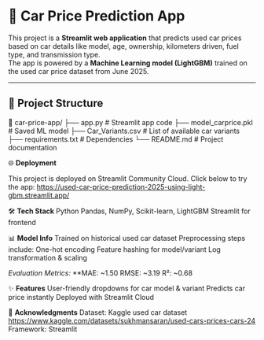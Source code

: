 # 🚗 **Car Price Prediction App**
This project is a **Streamlit web application** that predicts used car prices based on car details like model, age, ownership, kilometers driven, fuel type, and transmission type.  
The app is powered by a **Machine Learning model (LightGBM)** trained on the used car price dataset from June 2025.

---

## 📂 **Project Structure**
📂 car-price-app/
├── app.py # Streamlit app code
├── model_carprice.pkl # Saved ML model
├── Car_Variants.csv # List of available car variants
├── requirements.txt # Dependencies
└── README.md # Project documentation

🌐 **Deployment**

This project is deployed on Streamlit Community Cloud.
Click below to try the app: https://used-car-price-prediction-2025-using-light-gbm.streamlit.app/

🛠 **Tech Stack**
Python
Pandas, NumPy, Scikit-learn, LightGBM
Streamlit for frontend

📊 **Model Info**
Trained on historical used car dataset
Preprocessing steps include:
One-hot encoding
Feature hashing for model/variant
Log transformation & scaling

*Evaluation Metrics:*
**MAE: ~1.50
RMSE: ~3.19
R²: ~0.68

✨ **Features**
User-friendly dropdowns for car model & variant
Predicts car price instantly
Deployed with Streamlit Cloud

🙌 **Acknowledgments**
Dataset: Kaggle used car dataset https://www.kaggle.com/datasets/sukhmansaran/used-cars-prices-cars-24
Framework: Streamlit
